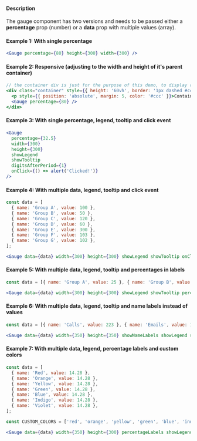 #### Description

The gauge component has two versions and needs to be passed either a **percentage** prop (number) or a **data** prop with multiple values (array).

#### Example 1: With single percentage

```jsx
<Gauge percentage={80} height={300} width={300} />
```

#### Example 2: Responsive (adjusting to the width and height of it's parent container)

```jsx
// the container div is just for the purpose of this demo, to display responsiveness of the component
<div class="container" style={{ height: '60vh', border: '1px dashed #ccc' }}>
  <p style={{ position: 'absolute', margin: 5, color: '#ccc' }}>Container</p>
  <Gauge percentage={80} />
</div>
```

#### Example 3: With single percentage, legend, tooltip and click event

```jsx
<Gauge
  percentage={32.5}
  width={300}
  height={300}
  showLegend
  showTooltip
  digitsAfterPeriod={1}
  onClick={() => alert('Clicked!')}
/>
```

#### Example 4: With multiple data, legend, tooltip and click event

```jsx
const data = [
  { name: 'Group A', value: 100 },
  { name: 'Group B', value: 50 },
  { name: 'Group C', value: 120 },
  { name: 'Group D', value: 60 },
  { name: 'Group E', value: 300 },
  { name: 'Group F', value: 103 },
  { name: 'Group G', value: 102 },
];

<Gauge data={data} width={300} height={300} showLegend showTooltip onClick={() => alert('Clicked!')} />;
```

#### Example 5: With multiple data, legend, tooltip and percentages in labels

```jsx
const data = [{ name: 'Group A', value: 25 }, { name: 'Group B', value: 25 }, { name: 'Group C', value: 50 }];

<Gauge data={data} width={300} height={300} showLegend showTooltip percentageLabels />;
```

#### Example 6: With multiple data, legend, tooltip and name labels instead of values

```jsx
const data = [{ name: 'Calls', value: 223 }, { name: 'Emails', value: 115 }, { name: 'Other', value: 25 }];

<Gauge data={data} width={350} height={350} showNameLabels showLegend showTooltip />;
```

#### Example 7: With multiple data, legend, percentage labels and custom colors

```jsx
const data = [
  { name: 'Red', value: 14.28 },
  { name: 'Orange', value: 14.28 },
  { name: 'Yellow', value: 14.28 },
  { name: 'Green', value: 14.28 },
  { name: 'Blue', value: 14.28 },
  { name: 'Indigo', value: 14.28 },
  { name: 'Violet', value: 14.28 },
];

const CUSTOM_COLORS = ['red', 'orange', 'yellow', 'green', 'blue', 'indigo', 'violet'];

<Gauge data={data} width={350} height={300} percentageLabels showLegend colors={CUSTOM_COLORS} />;
```
